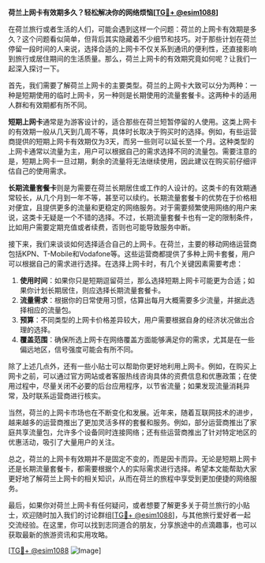 **荷兰上网卡有效期多久？轻松解决你的网络烦恼[[TG💪+ @esim1088](https://t.me/s/esim1088)]**

在荷兰旅行或者生活的人们，可能会遇到这样一个问题：荷兰的上网卡有效期是多久？这个问题看似简单，但背后其实隐藏着不少细节和技巧。对于那些计划在荷兰停留一段时间的人来说，选择合适的上网卡不仅关系到通讯的便利性，还直接影响到旅行或居住期间的生活质量。那么，荷兰上网卡的有效期究竟如何呢？让我们一起深入探讨一下。

首先，我们需要了解荷兰上网卡的主要类型。荷兰的上网卡大致可以分为两种：一种是短期使用的临时上网卡，另一种则是长期使用的流量套餐卡。这两种卡的适用人群和有效期都有所不同。

**短期上网卡**通常是为游客设计的，适合那些在荷兰短暂停留的人使用。这类上网卡的有效期一般从几天到几周不等，具体时长取决于购买时的选择。例如，有些运营商提供的短期上网卡有效期仅为3天，而另一些则可以延长至一个月。这种类型的上网卡通常以流量为主，用户可以根据自己的需求选择不同的流量包。需要注意的是，短期上网卡一旦过期，剩余的流量将无法继续使用，因此建议在购买前仔细评估自己的使用需求。

**长期流量套餐卡**则是为需要在荷兰长期居住或工作的人设计的。这类卡的有效期通常较长，从几个月到一年不等，甚至可以续约。长期流量套餐卡的优势在于价格相对便宜，且提供更多的流量和更稳定的网络服务。对于需要频繁使用网络的用户来说，这类卡无疑是一个不错的选择。不过，长期流量套餐卡也有一定的限制条件，比如用户需要定期充值或者续费，否则也可能导致服务中断。

接下来，我们来谈谈如何选择适合自己的上网卡。在荷兰，主要的移动网络运营商包括KPN、T-Mobile和Vodafone等。这些运营商都提供了多种上网卡套餐，用户可以根据自己的需求进行选择。在选择上网卡时，有几个关键因素需要考虑：

1. **使用时间**：如果你只是短期逗留荷兰，那么选择短期上网卡可能更为合适；如果你计划长期居住，则应选择长期流量套餐卡。
2. **流量需求**：根据你的日常使用习惯，估算出每月大概需要多少流量，并据此选择相应的流量包。
3. **预算**：不同类型的上网卡价格差异较大，用户需要根据自身的经济状况做出合理的选择。
4. **覆盖范围**：确保所选上网卡在网络覆盖方面能够满足你的需求，尤其是在一些偏远地区，信号强度可能会有所不同。

除了上述几点外，还有一些小贴士可以帮助你更好地利用上网卡。例如，在购买上网卡之前，可以通过官方网站或者客服热线咨询具体的资费信息和优惠政策；在使用过程中，尽量关闭不必要的后台应用程序，以节省流量；如果发现流量消耗异常，及时联系运营商进行核实。

当然，荷兰的上网卡市场也在不断变化和发展。近年来，随着互联网技术的进步，越来越多的运营商推出了更加灵活多样的套餐和服务。例如，部分运营商推出了家庭共享流量包，允许多个设备同时连接网络；还有些运营商推出了针对特定地区的优惠活动，吸引了大量用户的关注。

总之，荷兰的上网卡有效期并不是固定不变的，而是因卡而异。无论是短期上网卡还是长期流量套餐卡，都需要根据个人的实际需求进行选择。希望本文能帮助大家更好地了解荷兰上网卡的相关知识，从而在荷兰的旅程中享受到更加便捷的网络服务。

最后，如果你对荷兰上网卡有任何疑问，或者想要了解更多关于荷兰旅行的小贴士，欢迎随时加入我们的讨论群组[[TG💪+ @esim1088](https://t.me/s/esim1088)]，与其他旅行爱好者一起交流经验。在这里，你可以找到志同道合的朋友，分享旅途中的点滴趣事，也可以获取最新的旅游资讯和实用攻略。

[[TG💪+ @esim1088](https://t.me/s/esim1088) ![Image](https://i.postimg.cc/4NQfJmqS/Snipaste-2025-05-13-00-14-12.png)]